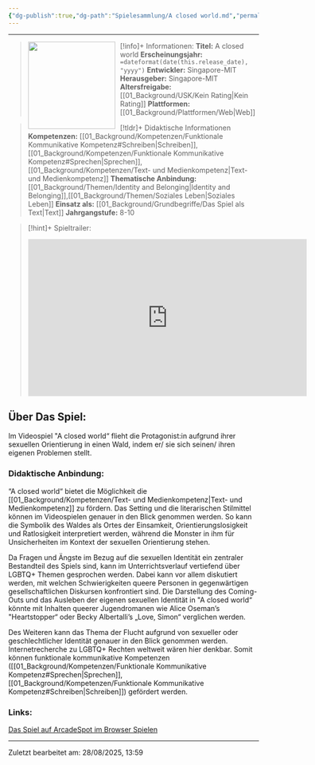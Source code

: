 ```yaml
---
{"dg-publish":true,"dg-path":"Spielesammlung/A closed world.md","permalink":"/spielesammlung/a-closed-world/","noteIcon":"2"}
---
```


---
>[!info]+ Informationen:
><img src="https://www.stiftung-digitale-spielekultur.de/app/uploads/2020/04/AClosedWorld-212x300.jpg" style="float:left;height:175px;padding-right:10px">**Titel:** A closed world
>**Erscheinungsjahr:** `=dateformat(date(this.release_date), "yyyy")`
>**Entwickler:** Singapore-MIT
>**Herausgeber:** Singapore-MIT
>**Altersfreigabe:** [[01_Background/USK/Kein Rating\|Kein Rating]]
>**Plattformen:** [[01_Background/Plattformen/Web\|Web]]

>[!tldr]+ Didaktische Informationen
>**Kompetenzen:** [[01_Background/Kompetenzen/Funktionale Kommunikative Kompetenz#Schreiben\|Schreiben]],[[01_Background/Kompetenzen/Funktionale Kommunikative Kompetenz#Sprechen\|Sprechen]],[[01_Background/Kompetenzen/Text- und Medienkompetenz\|Text- und Medienkompetenz]]
>**Thematische Anbindung:** [[01_Background/Themen/Identity and Belonging\|Identity and Belonging]],[[01_Background/Themen/Soziales Leben\|Soziales Leben]]
>**Einsatz als:** [[01_Background/Grundbegriffe/Das Spiel als Text\|Text]]
>**Jahrgangstufe:** 8-10

>[!hint]+ Spieltrailer:
><iframe width="560" height="315" src="https://www.youtube.com/embed/wYT_s7xWYfM?si=JAKQ0Z8hCMHo6jDr" title="YouTube video player" frameborder="0" allow="accelerometer; autoplay; clipboard-write; encrypted-media; gyroscope; picture-in-picture; web-share" referrerpolicy="strict-origin-when-cross-origin" allowfullscreen></iframe>


## Über Das Spiel:
Im Videospiel "A closed world“ flieht die Protagonist:in aufgrund ihrer sexuellen Orientierung in einen Wald, indem er/ sie sich seinen/ ihren eigenen Problemen stellt.
### Didaktische Anbindung:
“A closed world“ bietet die Möglichkeit die [[01_Background/Kompetenzen/Text- und Medienkompetenz\|Text- und Medienkompetenz]] zu fördern. Das Setting und die literarischen Stilmittel können im Videospielen genauer in den Blick genommen werden. So kann die Symbolik des Waldes als Ortes der Einsamkeit, Orientierungslosigkeit und Ratlosigkeit interpretiert werden, während die Monster in ihm für Unsicherheiten im Kontext der sexuellen Orientierung stehen. 

Da Fragen und Ängste im Bezug auf die sexuellen Identität ein zentraler Bestandteil des Spiels sind, kann im Unterrichtsverlauf vertiefend über LGBTQ+ Themen gesprochen werden. Dabei kann vor allem diskutiert werden, mit welchen Schwierigkeiten queere Personen in gegenwärtigen gesellschaftlichen Diskursen konfrontiert sind. Die Darstellung des Coming-Outs und das Ausleben der eigenen sexuellen Identität in "A closed world“ könnte mit Inhalten queerer Jugendromanen wie Alice Oseman’s "Heartstopper“ oder Becky Albertalli’s „Love, Simon“ verglichen werden.

Des Weiteren kann das Thema der Flucht aufgrund von sexueller oder geschlechtlicher Identität genauer in den Blick genommen werden. Internetrecherche zu LGBTQ+ Rechten weltweit wären hier denkbar. Somit können funktionale kommunikative Kompetenzen ([[01_Background/Kompetenzen/Funktionale Kommunikative Kompetenz#Sprechen\|Sprechen]], [[01_Background/Kompetenzen/Funktionale Kommunikative Kompetenz#Schreiben\|Schreiben]]) gefördert werden.
### Links:  
[Das Spiel auf ArcadeSpot im Browser Spielen](https://arcadespot.com/game/a-closed-world/)

---
Zuletzt bearbeitet am: 28/08/2025, 13:59